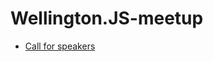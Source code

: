 # Wellington.JS-meetup

- [Call for speakers](https://stevebarnett.github.io/Wellington.JS-meetup/call-for-speakers.html)

